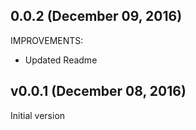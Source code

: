 ## 0.0.2 (December 09, 2016)

IMPROVEMENTS:
* Updated Readme


## v0.0.1 (December 08, 2016)

Initial version

